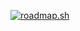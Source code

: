 [![roadmap.sh](https://roadmap.sh/card/tall/64852126de19fdafabf1cea5?variant=dark)](https://roadmap.sh) 
